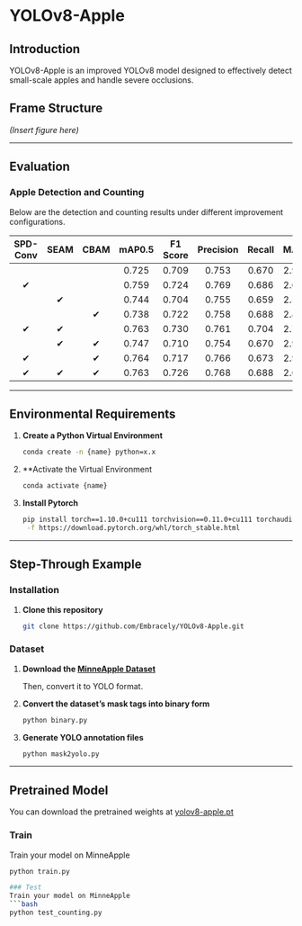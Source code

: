 # YOLOv8-Apple

## Introduction
YOLOv8-Apple is an improved YOLOv8 model designed to effectively detect small-scale apples and handle severe occlusions.

## Frame Structure
*(Insert figure here)*

---

## Evaluation

### Apple Detection and Counting

Below are the detection and counting results under different improvement configurations.

| SPD-Conv | SEAM | CBAM | mAP0.5 | F1 Score | Precision | Recall | MAE  | RMSE  |
|:--------:|:----:|:----:|:------:|:--------:|:---------:|:------:|:----:|:-----:|
|          |      |      | 0.725  | 0.709    | 0.753     | 0.670  | 2.97 | 13.28 |
| ✔        |      |      | 0.759  | 0.724    | 0.769     | 0.686  | 2.65 | 11.08 |
|          | ✔    |      | 0.744  | 0.704    | 0.755     | 0.659  | 2.54 | 9.49  |
|          |      | ✔    | 0.738  | 0.722    | 0.758     | 0.688  | 2.89 | 12.24 |
| ✔        | ✔    |      | 0.763  | 0.730    | 0.761     | 0.704  | 2.77 | 9.29  |
|          | ✔    | ✔    | 0.747  | 0.710    | 0.754     | 0.670  | 2.98 | 12.80 |
| ✔        |      | ✔    | 0.764  | 0.717    | 0.766     | 0.673  | 2.95 | 9.29  |
| ✔        | ✔    | ✔    | 0.763  | 0.726    | 0.768     | 0.688  | 2.62 | 9.45  |

---

## Environmental Requirements

1. **Create a Python Virtual Environment**  
   ```bash
   conda create -n {name} python=x.x

2. **Activate the Virtual Environment
   ```bash
   conda activate {name}

3. **Install Pytorch**  
   ```bash
   pip install torch==1.10.0+cu111 torchvision==0.11.0+cu111 torchaudio==0.10.0 \
    -f https://download.pytorch.org/whl/torch_stable.html
---

## Step-Through Example

### Installation

1. **Clone this repository**  
   ```bash
   git clone https://github.com/Embracely/YOLOv8-Apple.git

### Dataset

1. **Download the [MinneApple Dataset](https://conservancy.umn.edu/items/e1bb4015-e92a-4295-822c-d21d277ecfbd)**  
    
   Then, convert it to YOLO format.

2. **Convert the dataset’s mask tags into binary form**  
   ```bash
   python binary.py

3. **Generate YOLO annotation files**
   ```bash
   python mask2yolo.py
---

## Pretrained Model

You can download the pretrained weights at [yolov8-apple.pt](https://drive.google.com/file/d/10qP2b4g4UT-748k4UHBdf1XS_CPb2A6Y/view?usp=drive_link)

### Train
Train your model on MinneApple
   ```bash
   python train.py

### Test
Train your model on MinneApple
   ```bash
   python test_counting.py






